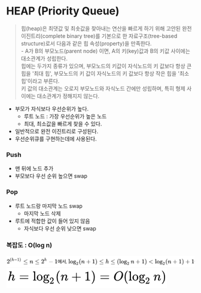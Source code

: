 # HEAP (Priority Queue)
> 힙(heap)은 최댓값 및 최솟값을 찾아내는 연산을 빠르게 하기 위해 고안된 완전이진트리(complete binary tree)를 기본으로 한 자료구조(tree-based structure)로서 다음과 같은 힙 속성(property)을 만족한다.
> <br> - A가 B의 부모노드(parent node) 이면, A의 키(key)값과 B의 키값 사이에는 대소관계가 성립한다.
> <br> 힙에는 두가지 종류가 있으며, 부모노드의 키값이 자식노드의 키 값보다 항상 큰 힙을 '최대 힙', 부모노드의 키 값이 자식노드의 키 값보다 항상 작은 힙을 '최소 힙'이라고 부른다.
> <br> 키 값의 대소관계는 오로지 부모노드와 자식노드 간에만 성립하며, 특히 형제 사이에는 대소관계가 정해지지 않는다.

- 부모가 자식보다 우선순위가 높다.
  - 루트 노드 : 가장 우선순위가 높은 노드
  - 최대, 최소값을 빠르게 찾을 수 있다.
- 일반적으로 완전 이진트리로 구성된다. 
- 우선순위큐를 구현하는데에 사용된다. 

### Push
- 맨 뒤에 노드 추가
- 부모보다 우선 순위 높으면 swap

### Pop
- 루트 노드랑 마지막 노드 swap
  - 마지막 노드 삭제
- 루트에 적합한 값이 들어 있지 않음
  - 자식보다 우선 순위 낮으면 swap

### 복잡도 : O(log n)
![img.png](img.png)
![img_1.png](img_1.png)

